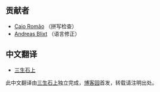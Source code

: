 ﻿## 贡献者

 - [Caio Romão][1] （拼写检查）
 - [Andreas Blixt][2] （语言修正）

## 中文翻译
 - [三生石上][29]

此中文翻译由[三生石上][29]独立完成，[博客园][30]首发，转载请注明出处。
 
 
[1]: https://github.com/caio
[2]: https://github.com/blixt

[29]: http://sanshi.me/
[30]: http://cnblogs.com/sanshi/
